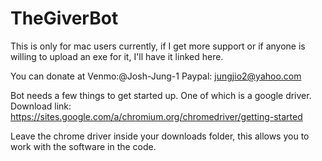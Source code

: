 # TheGiverBot


This is only for mac users currently, if I get more support or if anyone is willing to upload an exe for it, I'll have it linked here.

You can donate at Venmo:@Josh-Jung-1
                  Paypal: jungjio2@yahoo.com

Bot needs a few things to get started up.
  One of which is a google driver.
  Download link: https://sites.google.com/a/chromium.org/chromedriver/getting-started
  
  Leave the chrome driver inside your downloads folder,
  this allows you to work with the software in the code.
  
